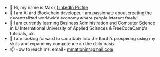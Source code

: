 - 👋 Hi, my name is Max ( [LinkedIn Profile](https://www.linkedin.com/in/maksym-matronin-2845b0239?utm_source=share&utm_campaign=share_via&utm_content=profile&utm_medium=android_app)
- 👀 I am AI and Blockchain developer. I am passionate about creating the decentralized worldwide economy where people interact freely!
- 🌱 I am currently learning Business Administration and Computer Science in IU International University of Applied Sciences & FreeCodeCamp's tutorials, ofc
- 💞️ I am looking forward to contribute into the Earth's prospering using my skills and expand my competence on the daily basis.
- 📫 How to reach me: email - mmatronin@gmail.com

<!---
Max77788/Max77788 is a ✨ special ✨ repository because its `README.md` (this file) appears on your GitHub profile.
You can click the Preview link to take a look at your changes.
--->
